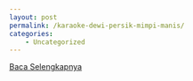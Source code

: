 ```yaml
---
layout: post
permalink: /karaoke-dewi-persik-mimpi-manis/
categories:
    - Uncategorized
---
```


[Baca Selengkapnya](/09)